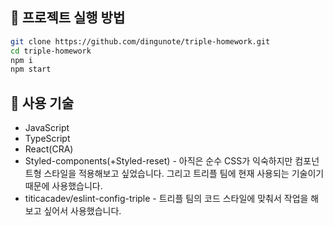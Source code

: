 ## 📌 프로젝트 실행 방법
```bash
git clone https://github.com/dingunote/triple-homework.git
cd triple-homework
npm i
npm start
```

## 📌 사용 기술
* JavaScript
* TypeScript
* React(CRA)
* Styled-components(+Styled-reset) - 아직은 순수 CSS가 익숙하지만 컴포넌트형 스타일을 적용해보고 싶었습니다. 그리고 트리플 팀에 현재 사용되는 기술이기 때문에 사용했습니다.
* titicacadev/eslint-config-triple - 트리플 팀의 코드 스타일에 맞춰서 작업을 해보고 싶어서 사용했습니다.

